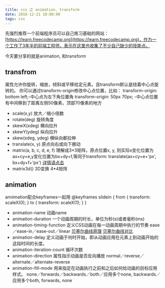 ```yaml
---
title: css 之 animation, transform
date: 2018-12-21 18:08:00
tags: css
---
```


先强烈推荐一个前端程序员可以自己练习基础的网站：[https://learn.freecodecamp.org](https://learn.freecodecamp.org)，作为一个工作了3年半的前端工程师，表示在这里也收集了不少自己缺少的技能点。

今天要分享的就是animation, 和transform

## transfrom
属性允许你旋转，缩放，倾斜或平移给定元素。且transform默认是绕着中心点旋转的。
你可以通过transform-origin修改中心点位置，比如：
transform-origin: bottom left;-中心点为左下角位置角
transform-origin: 50px 70px; -中心点位置有中间移到了距离左侧50像素，顶部70像素的地方

* scale(x,y) 放大／缩小倍数
* rotate(deg) 旋转角度
* skewX(xdeg) 横向拉升 
* skewY(ydeg) 纵向拉升
* skew(xdeg, ydeg) 横纵向都拉伸
* translate(x, y) 原点向右或向下挪动
* matrix(a, b, c, d, e, f) 理解成3*3矩阵，原点位置x, y, 则实际x变化位置为ax+cy+e,y变化位置为bx+dy+f,等同于transform: translate(ax+cy+e+'px', bx+dy+f+'px') [详情请点击](https://segmentfault.com/a/1190000011942578)
* matrix3d() 3D变换 4*4矩阵

## animation
annimation配合keyframes一起用
@keyframes slidein {
  from { transform: scaleX(0); }
  to   { transform: scaleX(1); }
}

* animation-name  动画name
* animation-duration 一个动画周期的时长，单位为秒(s)或者毫秒(ms)
* animation-timing-function 定义CSS动画在每一动画周期中执行的节奏 ease／ease-in／ease-out／linear [贝塞尔曲线原理](https://www.jianshu.com/p/d999f090d333) [贝塞尔曲线对比](http://cubic-bezier.com/#.25,.1,.25,1)
* animation-delay 定义动画于何时开始，即从动画应用在元素上到动画开始的这段时间的长度。
* animation-iteration-count 循环次数
* animation-direction 属性指示动画是否反向播放 normal／reverse／alternate／alternate-reverse
* animation-fill-mode 用来指定在动画执行之前和之后如何给动画的目标应用样式。 none／forwards／backwards／both／应用多个none, backwards／应用多个both, forwards, none


